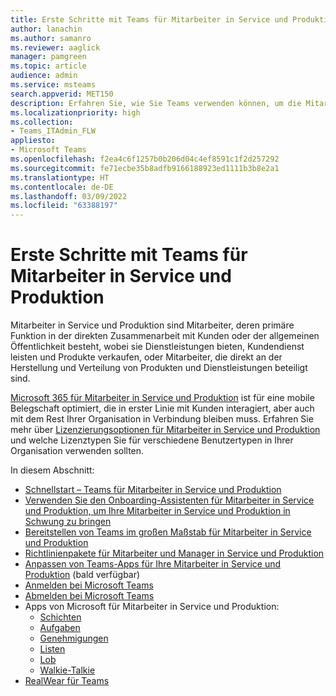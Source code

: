```yaml
---
title: Erste Schritte mit Teams für Mitarbeiter in Service und Produktion
author: lanachin
ms.author: samanro
ms.reviewer: aaglick
manager: pamgreen
ms.topic: article
audience: admin
ms.service: msteams
search.appverid: MET150
description: Erfahren Sie, wie Sie Teams verwenden können, um die Mitarbeiter in Service und Produktion Ihrer Organisation zu fördern.
ms.localizationpriority: high
ms.collection:
- Teams_ITAdmin_FLW
appliesto:
- Microsoft Teams
ms.openlocfilehash: f2ea4c6f1257b0b206d04c4ef8591c1f2d257292
ms.sourcegitcommit: fe71ecbe35b8adfb9166188923ed1111b3b8e2a1
ms.translationtype: HT
ms.contentlocale: de-DE
ms.lasthandoff: 03/09/2022
ms.locfileid: "63388197"
---
```

# <a name="get-started-with-teams-for-frontline-workers"></a>Erste Schritte mit Teams für Mitarbeiter in Service und Produktion

Mitarbeiter in Service und Produktion sind Mitarbeiter, deren primäre Funktion in der direkten Zusammenarbeit mit Kunden oder der allgemeinen Öffentlichkeit besteht, wobei sie Dienstleistungen bieten, Kundendienst leisten und Produkte verkaufen, oder Mitarbeiter, die direkt an der Herstellung und Verteilung von Produkten und Dienstleistungen beteiligt sind.

[Microsoft 365 für Mitarbeiter in Service und Produktion](https://www.microsoft.com/microsoft-365/enterprise/frontline) ist für eine mobile Belegschaft optimiert, die in erster Linie mit Kunden interagiert, aber auch mit dem Rest Ihrer Organisation in Verbindung bleiben muss. Erfahren Sie mehr über [Lizenzierungsoptionen für Mitarbeiter in Service und Produktion](flw-licensing-options.md) und welche Lizenztypen Sie für verschiedene Benutzertypen in Ihrer Organisation verwenden sollten.

In diesem Abschnitt:

- [Schnellstart – Teams für Mitarbeiter in Service und Produktion](flw-quickstart.yml)
- [Verwenden Sie den Onboarding-Assistenten für Mitarbeiter in Service und Produktion, um Ihre Mitarbeiter in Service und Produktion in Schwung zu bringen](flw-onboarding-wizard.md)
- [Bereitstellen von Teams im großen Maßstab für Mitarbeiter in Service und Produktion](flw-scripted-deployment.md)
- [Richtlinienpakete für Mitarbeiter und Manager in Service und Produktion](manage-policy-packages.md)
- [Anpassen von Teams-Apps für Ihre Mitarbeiter in Service und Produktion](pin-teams-apps-based-on-license.md) (bald verfügbar)
- [Anmelden bei Microsoft Teams](sign-in-teams.md)
- [Abmelden bei Microsoft Teams](sign-out-of-teams.md)
- Apps von Microsoft für Mitarbeiter in Service und Produktion:
  - [Schichten](expand-teams-across-your-org/shifts-for-teams-landing-page.md)
  - [Aufgaben](manage-tasks-app.md)
  - [Genehmigungen](approval-admin.md)
  - [Listen](manage-lists-app.md)
  - [Lob](manage-praise-app.md)
  - [Walkie-Talkie](walkie-talkie.md)
- [RealWear für Teams](flw-realwear.md)
